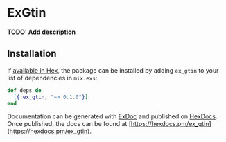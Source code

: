 # ExGtin

**TODO: Add description**

## Installation

If [available in Hex](https://hex.pm/docs/publish), the package can be installed
by adding `ex_gtin` to your list of dependencies in `mix.exs`:

```elixir
def deps do
  [{:ex_gtin, "~> 0.1.0"}]
end
```

Documentation can be generated with [ExDoc](https://github.com/elixir-lang/ex_doc)
and published on [HexDocs](https://hexdocs.pm). Once published, the docs can
be found at [https://hexdocs.pm/ex_gtin](https://hexdocs.pm/ex_gtin).

